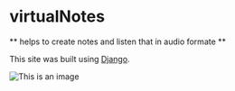 # virtualNotes

** helps to create notes and listen that in audio formate **

This site was built using [Django](https://pages.github.com/).

![This is an image](https://i.pinimg.com/736x/ba/92/7f/ba927ff34cd961ce2c184d47e8ead9f6.jpg)
